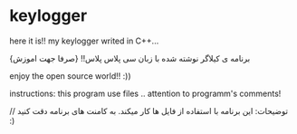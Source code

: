 # keylogger
here it is!! my keylogger writed in C++...

برنامه ی کیلاگر نوشته شده با زبان سی پلاس پلاس!! {صرفا جهت اموزش} 

enjoy the open source world!! 
:))



instructions:
this program use files ..
attention to programm's comments!

//
توضیحات:
این برنامه با استفاده از فایل ها کار میکند.
به کامنت های برنامه دقت کنید :)
